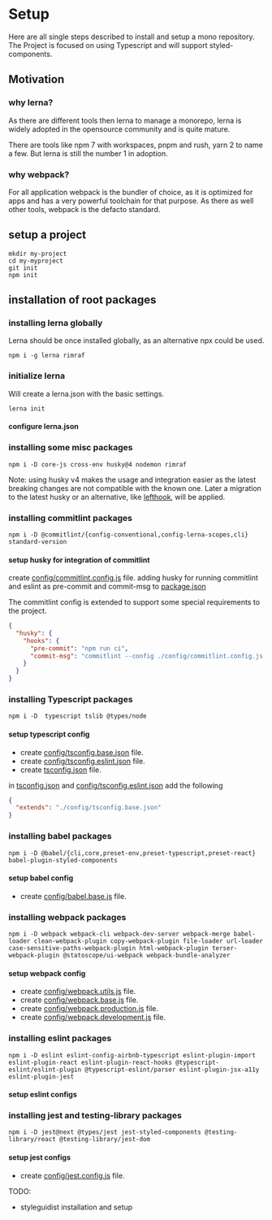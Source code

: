 # Setup

Here are all single steps described to install and setup a mono repository.
The Project is focused on using Typescript and will support styled-components.

## Motivation

### why lerna?
As there are different tools then lerna to manage a monorepo, lerna is widely adopted in the opensource community and is quite mature.

There are tools like npm 7 with workspaces, pnpm and rush, yarn 2 to name a few. But lerna is still the number 1 in adoption.

### why webpack?
For all application webpack is the bundler of choice, as it is optimized for apps and has a very powerful toolchain for that purpose.
As there as well other tools, webpack is the defacto standard.

## setup a project
```
mkdir my-project
cd my-myproject
git init
npm init
```

## installation of root packages

### installing lerna globally
Lerna should be once installed globally, as an alternative npx could be used.

```shell script
npm i -g lerna rimraf
```

### initialize lerna
Will create a lerna.json with the basic settings.
```
lerna init
```
#### configure lerna.json

### installing some misc packages
```shell script
npm i -D core-js cross-env husky@4 nodemon rimraf
```
Note: using husky v4 makes the usage and integration easier as the latest breaking changes are not compatible with the known one.
Later a migration to the latest husky or an alternative, like [lefthook](https://github.com/evilmartians/lefthook), will be applied.

### installing commitlint packages
```shell script
npm i -D @commitlint/{config-conventional,config-lerna-scopes,cli} standard-version
```

#### setup husky for integration of commitlint

create [config/commitlint.config.js](../config/commitlint.config.js) file.
adding husky for running commitlint and eslint as pre-commit and commit-msg to [package.json](../package.json)

The commitlint config is extended to support some special requirements to the project.
```json
{
  "husky": {
    "hooks": {
      "pre-commit": "npm run ci",
      "commit-msg": "commitlint --config ./config/commitlint.config.js --env HUSKY_GIT_PARAMS"
    }
  }
}
```

### installing Typescript packages
```shell script
npm i -D  typescript tslib @types/node
```

#### setup typescript config
* create [config/tsconfig.base.json](../config/tsconfig.base.json) file.
* create [config/tsconfig.eslint.json](../config/tsconfig.eslint.json) file.
* create [tsconfig.json](../tsconfig.json) file.

in [tsconfig.json](../tsconfig.json) and [config/tsconfig.eslint.json](../config/tsconfig.eslint.json) add the following
```json
{
  "extends": "./config/tsconfig.base.json"
}
```
### installing babel packages
```shell script
npm i -D @babel/{cli,core,preset-env,preset-typescript,preset-react} babel-plugin-styled-components
```
#### setup babel config

* create [config/babel.base.js](../config/babel.base.js) file.

### installing webpack packages
```shell script
npm i -D webpack webpack-cli webpack-dev-server webpack-merge babel-loader clean-webpack-plugin copy-webpack-plugin file-loader url-loader case-sensitive-paths-webpack-plugin html-webpack-plugin terser-webpack-plugin @statoscope/ui-webpack webpack-bundle-analyzer
```

#### setup webpack config

* create [config/webpack.utils.js](../config/webpack.utils.js) file.
* create [config/webpack.base.js](../config/webpack.base.js) file.
* create [config/webpack.production.js](../config/webpack.production.js) file.
* create [config/webpack.development.js](../config/webpack.development.js) file.

### installing eslint packages
```shell script
npm i -D eslint eslint-config-airbnb-typescript eslint-plugin-import eslint-plugin-react eslint-plugin-react-hooks @typescript-eslint/eslint-plugin @typescript-eslint/parser eslint-plugin-jsx-a11y eslint-plugin-jest
```

#### setup eslint configs

### installing jest and testing-library packages
```shell script
npm i -D jest@next @types/jest jest-styled-components @testing-library/react @testing-library/jest-dom
```

#### setup jest configs

* create [config/jest.config.js](../config/jest.config.js) file.


TODO:
* styleguidist installation and setup
